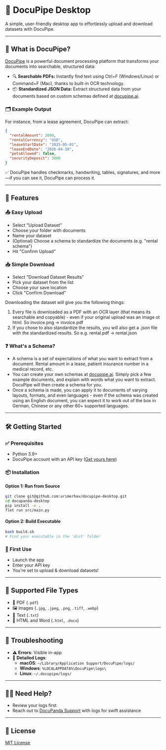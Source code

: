 # 🚰 DocuPipe Desktop

A simple, user-friendly desktop app to effortlessly upload and download datasets with DocuPipe.

---

## 🚀 What is DocuPipe?

[DocuPipe](https://www.docupipe.ai) is a powerful document processing platform that transforms your documents into searchable, structured data:

- 🔍 **Searchable PDFs:** Instantly find text using Ctrl+F (Windows/Linux) or Command+F (Mac), thanks to built-in OCR technology.
- 📦 **Standardized JSON Data:** Extract structured data from your documents based on custom schemas defined at [docupipe.ai](https://www.docupipe.ai).

### 🗂️ Example Output

For instance, from a lease agreement, DocuPipe can extract:
```json
{
  "rentalAmount": 2000,
  "rentalCurrency": "USD",
  "leaseStartDate": "2025-05-01",
  "leaseEndDate": "2026-04-30",
  "petsAllowed": false,
  "securityDeposit": 3000
}
```

✅ DocuPipe handles checkmarks, handwriting, tables, signatures, and more—if you can see it, DocuPipe can process it.

---

## 🎯 Features

### 📤 Easy Upload

- Select "Upload Dataset"
- Choose your folder with documents
- Name your dataset
- (Optional) Choose a schema to standardize the documents (e.g. "rental schema")
- Hit "Confirm Upload"

### 📥 Simple Download

- Select "Download Dataset Results"
- Pick your dataset from the list
- Choose your save location
- Click "Confirm Download"

Downloading the dataset will give you the following things:

1. Every file is downloaded as a PDF with an OCR layer (that means its searchable and copyable) - even if your original upload was an image ot html. So invoice.png -> invoice.pdf 
2. If you chose to also standardize the results, you will also get a .json file with the standardized results. So e.g. rental.pdf -> rental.json

### ❓ What's a Schema?

- A schema is a set of expectations of what you want to extract from a document. Rental amount in a lease, patient insurance number in a medical record, etc.
- You can create your own schemas at [docupipe.ai](https://www.docupipe.ai). Simply pick a few example documents, and explain with words what you want to extract. DocuPipe will then create a schema for you.
- Once a schema is made, you can apply it to documents of varying layouts, formats, and even languages - even if the schema was created using an English document, you can expect it to work out of the box in German, Chinese or any other 60+ supported languages.

---

## 🛠️ Getting Started

### ✅ Prerequisites

- Python 3.9+
- DocuPipe account with an API key ([Get yours here](https://www.docupipe.ai/settings/general))

### 📦 Installation

#### Option 1: Run from Source

```bash
git clone git@github.com:urimerhav/docupipe-desktop.git
cd docupanda-desktop
pip install -e .
flet run src/main.py
```

#### Option 2: Build Executable

```bash
bash build.sh
# Find your executable in the 'dist' folder
```

### 🚦 First Use

- Launch the app
- Enter your API key
- You're set to upload & download datasets!

---

## 📑 Supported File Types

- 📄 PDF (`.pdf`)
- 🖼️ Images (`.jpg`, `.jpeg`, `.png`, `.tiff`, `.webp`)
- 📝 Text (`.txt`)
- 📃 HTML and Word (`.html`, `.docx`)

---

## 🐞 Troubleshooting

- ⚠️ **Errors**: Visible in-app
- 📁 **Detailed Logs**:
  - **macOS**: `~/Library/Application Support/DocuPipe/logs/`
  - **Windows**: `%LOCALAPPDATA%\DocuPipe\logs\`
  - **Linux**: `~/.docupipe/logs/`

---

## 🙋‍♂️ Need Help?

- Review your logs first
- Reach out to [DocuPanda Support](https://www.docupipe.ai/support) with logs for swift assistance

---

## 📄 License

[MIT License](LICENSE)
